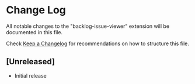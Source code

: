 # Change Log

All notable changes to the "backlog-issue-viewer" extension will be documented in this file.

Check [Keep a Changelog](http://keepachangelog.com/) for recommendations on how to structure this file.

## [Unreleased]

- Initial release
